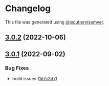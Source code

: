 # Changelog

This file was generated using [@jscutlery/semver](https://github.com/jscutlery/semver).

## [3.0.2](https://github.com/ng-maps/ng-maps/compare/core/3.0.1...core/3.0.2) (2022-10-06)

## [3.0.1](https://github.com/ng-maps/ng-maps/compare/core-3.0.0...core-3.0.1) (2022-09-02)


### Bug Fixes

* build issues ([1d7c3d7](https://github.com/ng-maps/ng-maps/commit/1d7c3d7e3c1ebef586a4249cfb8add671f610529))
